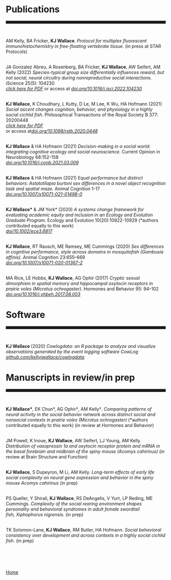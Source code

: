 <body>
		
<div class="container">
<div class="blurb">
	
<h1>Publications</h1>
<hr style="height:9px;color:#84949B"><br>
	
AM Kelly, BA Fricker, <b>KJ Wallace</b>. <i>Protocol for multiplex fluorescent immunohistochemistry in free-floating vertebrate tissue.</i> (in press at STAR Protocols)<br><br>	
	
JA Gonzalez Abreu, A Rosenberg, BA Fricker, <b>KJ Wallace</b>, AW Seifert, AM Kelly (2022) <i> Species-typical group size differentially influences reward, but not social, neural circuitry during nonreproductive social interactions.</i> iScience 25(5): 104230 <br>
<a href="https://kellyjwallace.github.io/images/published_works/Gonzalez_Abreu_et_al_2022_species_typical_group_size.pdf"><i>click here for PDF</i></a> 
or access at <a href = "https://www.cell.com/iscience/fulltext/S2589-0042(22)00500-4?_returnURL=https%3A%2F%2Flinkinghub.elsevier.com%2Fretrieve%2Fpii%2FS2589004222005004%3Fshowall%3Dtrue"><i>doi.org/10.1016/j.isci.2022.104230</i></a><br><br>

	

<b>KJ Wallace</b>, K Choudhary, L Kutty, D Le, M Lee, K Wu, HA Hofmann (2021) <i>Social ascent changes cognition, behavior, and physiology in a highly social cichlid fish. </i> Philosophical Transactions of the Royal Society B 377: 20200448 <br>
<a href="https://kellyjwallace.github.io/images/published_works/Wallace_et_al_2022_status_differences_burtoni.pdf"><i>click here for PDF</i></a>	
or access at<a href = "https://royalsocietypublishing.org/doi/10.1098/rstb.2020.0448"><i>doi.org/10.1098/rstb.2020.0448</i></a><br><br>

<b>KJ Wallace</b> & HA Hofmann (2021) <i> Decision-making in a social world: integrating cognitive ecology and social neuroscience.</i> Current Opinion in Neurobiology 68:152-158 <br><a href = "https://www.sciencedirect.com/science/article/abs/pii/S0959438821000349?via%3Dihub"><i>doi.org/10.1016/j.conb.2021.03.009</i></a> <br><br>

<b>KJ Wallace</b> & HA Hofmann (2021)<i> Equal performance but distinct behaviors: Astatotilapia burtoni sex differences in a novel object recognition task and spatial maze. </i> Animal Cognition 1-17 <br><a href = "https://link.springer.com/article/10.1007/s10071-021-01498-0"><i>doi.org/10.1007/s10071-021-01498-0</i></a><br><br>

<b>KJ Wallace*</b> & JM York* (2020) <i> A systems change framework for evaluating academic equity and inclusion in an Ecology and Evolution Graduate Program.  </i> Ecology and Evolution 10(20):10922-10929 (*authors contributed equally to this work) <br><a href="https://onlinelibrary.wiley.com/doi/full/10.1002/ece3.6817"><i>doi/10.1002/ece3.6817</i></a><br><br>

<b>KJ Wallace</b>, RT Rausch, ME Ramsey, ME Cummings (2020) <i>Sex differences in cognitive performance, style across domains in mosquitofish (Gambusia affinis).</i> Animal Cognition 23:655–669 <br><a href = "https://doi.org/10.1007/s10071-020-01367-2"><i>doi.org/10.1007/s10071-020-01367-2</i></a> <br><br>

MA Rice, LE Hobbs, <b> KJ Wallace</b>, AG Ophir (2017) <i>Cryptic sexual dimorphism in spatial memory and hippocampal oxytocin receptors in prairie voles (Microtus ochrogaster). </i> Hormones and Behavior 95: 94–102 <br><a href="https://doi.org/10.1016/j.yhbeh.2017.08.003"><i>doi.org/10.1016/j.yhbeh.2017.08.003</i></a><br> 


<h1>Software</h1>
<hr style="height:9px;color:#84949B"><br>

<b>KJ Wallace </b>(2020) <i>Cowlogdata: an R package to analyze and visualize observations generated by the event logging software CowLog</i> <br><a href = "https://github.com/kellyjwallace/cowlogdata"><i>github.com/kellyjwallace/cowlogdata</i></a>


<h1>Manuscripts in review/in prep</h1>
<hr style="height:9px;color:#84949B"><br>
	
<b>KJ Wallace*</b>, EK Chun*, AG Ophir†, AM Kelly†. <i>Comparing patterns of neural activity in the social behavior network across distinct social and nonsocial contexts in prairie voles (Microtus ochrogaster)</i> (*authors contributed equally to this work) (in review at Hormones and Behavior)<br><br>	

JM Powell, K Inoue, <b>KJ Wallace</b>, AW Seifert, LJ Young, AM Kelly. <i>Distribution of vasopressin 1a and oxytocin receptor protein and mRNA in the basal forebrain and midbrain of the spiny mouse (Acomys cahirinus)</i> (in review at Brain Structure and Function)<br><br>		
	
<b>KJ Wallace</b>, S Dupeyron, M Li, AM Kelly. <i>Long-term effects of early life social complexity on neural gene expression and behavior in the spiny mouse Acomys cahirinus</i> (in prep)<br><br>
	
PS Queller, Y Shirali, <b>KJ Wallace</b>, RS DeAngelis, V Yurt, LP Reding, ME Cummings. <i>Complexity of the social rearing environment shapes personality and behavioral syndromes in adult female swordtail fish, Xiphophorus nigrensis.</i> (in prep)<br><br>
	
TK Solomon-Lane, <b>KJ Wallace</b>, RM Butler, HA Hofmann. <i>Social behavioral consistency over development and across contexts in a highly social cichlid fish.</i> (in prep) <br><br>	
	









<br><br>	
<a href="../">Home</a>
